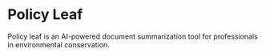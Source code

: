 # Policy Leaf
 
Policy leaf is an AI-powered document summarization tool for professionals in environmental conservation.
